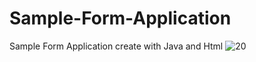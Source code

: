 # Sample-Form-Application
Sample Form Application create with Java and Html
![20](https://user-images.githubusercontent.com/87580847/197220096-31031fb9-4d81-4ccc-8454-7407dcec7262.png)
